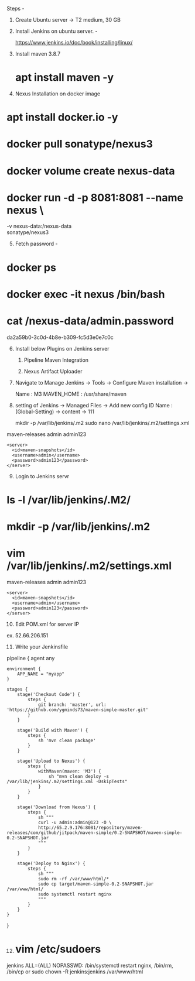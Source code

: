 Steps -

1. Create Ubuntu server -> T2 medium, 30 GB

2. Install Jenkins on ubuntu server. -

   https://www.jenkins.io/doc/book/installing/linux/

3. Install maven 3.8.7

   # apt install maven -y

4. Nexus Installation on docker image
   
  # apt install docker.io -y

  # docker pull sonatype/nexus3

  # docker volume create nexus-data

  # docker run -d -p 8081:8081 --name nexus \
  -v nexus-data:/nexus-data \
  sonatype/nexus3

5. Fetch password -

# docker ps

# docker exec -it nexus /bin/bash

# cat /nexus-data/admin.password

da2a59b0-3c0d-4b8e-b309-fc5d3e0e7c0c


6. Install below Plugins on Jenkins server

   1. Pipeline Maven Integration

   2. Nexus Artifact Uploader


7. Navigate to Manage Jenkins -> Tools -> Configure Maven installation ->

   Name : M3
   MAVEN_HOME : /usr/share/maven

8.  setting of  Jenkins ->
     Managed Files -> Add new config
     ID Name :(Global-Setting)
     -> content -> 111 <add on that lines below code >
    

    mkdir -p /var/lib/jenkins/.m2
    sudo nano  /var/lib/jenkins/.m2/settings.xml
    <settings xmlns="http://maven.apache.org/SETTTUGs/1.0.0"
    		xmlns : xsi="http://www.w3.org/2001/XMLSchema-instance"
			xsi : schemaLocation="http://maven.apache.org/SETTINGS/1.0.0
         							 https://maven.apache.org/xsd/settings-1.0.0.xsd">
    

<servers>
    <server>
      <id>maven-releases</id>
      <username>admin</username>
      <password>admin123</password>
    </server>

    <server>
      <id>maven-snapshots</id>
      <username>admin</username>
      <password>admin123</password>
    </server>
  </servers>
</settings> 
  

9. Login to Jenkins servr


# ls -l /var/lib/jenkins/.M2/
# mkdir -p /var/lib/jenkins/.m2
# vim /var/lib/jenkins/.m2/settings.xml

<settings xmlns="http://maven.apache.org/SETTINGS/1.0.0"
          xmlns:xsi="http://www.w3.org/2001/XMLSchema-instance"
          xsi:schemaLocation="http://maven.apache.org/SETTINGS/1.0.0
                              https://maven.apache.org/xsd/settings-1.0.0.xsd">

<servers>
    <server>
      <id>maven-releases</id>
      <username>admin</username>
      <password>admin123</password>
    </server>

    <server>
      <id>maven-snapshots</id>
      <username>admin</username>
      <password>admin123</password>
    </server>
  </servers>
</settings>


10. Edit POM.xml for server IP

 ex. 52.66.206.151


11. Write your Jenkinsfile

pipeline {
    agent any

    environment {
        APP_NAME = "myapp"
    }

    stages {
        stage('Checkout Code') {
            steps {
                git branch: 'master', url: 'https://github.com/ygminds73/maven-simple-master.git'
            }
        }

        stage('Build with Maven') {
            steps {
                sh 'mvn clean package'
            }
        }

        stage('Upload to Nexus') {
            steps {
                withMaven(maven: 'M3') {
                    sh "mvn clean deploy -s /var/lib/jenkins/.m2/settings.xml -DskipTests"
                }
            }
        }

        stage('Download from Nexus') {
            steps {
                sh """
                curl -u admin:admin@123 -O \
                http://65.2.9.176:8081/repository/maven-releases/com/github/jitpack/maven-simple/0.2-SNAPSHOT/maven-simple-0.2-SNAPSHOT.jar
                """
            }
        }

        stage('Deploy to Nginx') {
            steps {
                sh """
                sudo rm -rf /var/www/html/*
                sudo cp target/maven-simple-0.2-SNAPSHOT.jar /var/www/html/
                sudo systemctl restart nginx
                """
            }
        }
    }
}




12. # vim /etc/sudoers




jenkins ALL=(ALL) NOPASSWD: /bin/systemctl restart nginx, /bin/rm, /bin/cp
or
sudo chown -R jenkins:jenkins /var/www/html

